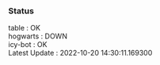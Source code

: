 ### Status


table : OK  
hogwarts : DOWN  
icy-bot : OK  
Latest Update : 2022-10-20 14:30:11.169300
